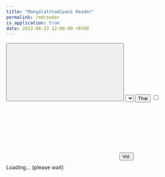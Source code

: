 ```yaml
---
title: "Maṅgalatthadīpanī Reader"
permalink: /mdreader
is_application: true
date: 2023-08-23 12:00:00 +0700
---
```


<div id="toolbar" style="padding-bottom:10px;padding-top:3px;z-index:10;">
<span class="toolbarbg">
<button onClick="bcUtil.toggleToolBar(mdReader);"><svg class="icon"><use xlink:href="/assets/fontawesome/custom.svg#window-maximize"></use></svg></button>
<select id="paranumselector" title="Paragraph number to go" onChange="mdReader.goParaNum();"></select>
<button title="Thai translation" onClick="mdReader.openTransThai();">Thai</button>
<label for="syncthai" title="Synchronize with Thai"><input type="checkbox" id="syncthai" onClick="mdReader.syncThai();"><svg class="icon"><use xlink:href="/assets/fontawesome/custom.svg#sync"></use></svg></label>
<button id="volumebutton" onClick="mdReader.goVolume();">Vol.</button>
</span>
</div>
<div id="textdisplay" class="textdisplay">Loading... (please wait)</div>
<script src="/assets/js/mdreader.js"></script>
<script src="/assets/js/pako_inflate.min.js"></script>
<script>
mdReader.util = bcUtil;
mdReader.loadText();
</script>
